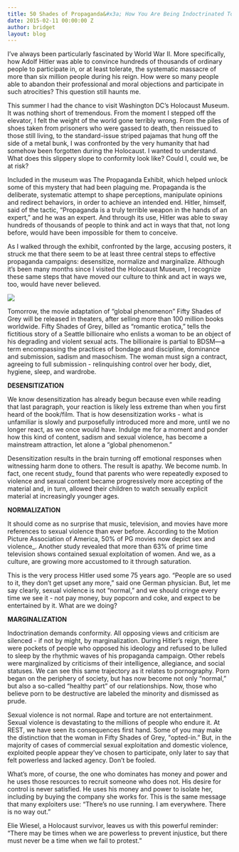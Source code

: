 ```yaml
---
title: 50 Shades of Propaganda&#x3a; How You Are Being Indoctrinated To Sexual Violence
date: 2015-02-11 00:00:00 Z
author: bridget
layout: blog
---
```


I’ve always been particularly fascinated by World War II. More specifically, how Adolf Hitler was able to convince hundreds of thousands of ordinary people to participate in, or at least tolerate, the systematic massacre of more than six million people during his reign. How were so many people able to abandon their professional and moral objections and participate in such atrocities? This question still haunts me.

This summer I had the chance to visit Washington DC’s Holocaust Museum. It was nothing short of tremendous. From the moment I stepped off the elevator, I felt the weight of the world gone terribly wrong. From the piles of shoes taken from prisoners who were gassed to death, then reissued to those still living, to the standard-issue striped pajamas that hung off the side of a metal bunk, I was confronted by the very humanity that had somehow been forgotten during the Holocaust. I wanted to understand. What does this slippery slope to conformity look like? Could I, could we, be at risk?

Included in the museum was The Propaganda Exhibit, which helped unlock some of this mystery that had been plaguing me. Propaganda is the deliberate, systematic attempt to shape perceptions, manipulate opinions and redirect behaviors, in order to achieve an intended end. Hitler, himself, said of the tactic, “Propaganda is a truly terrible weapon in the hands of an expert,” and he was an expert. And through its use, Hitler was able to sway hundreds of thousands of people to think and act in ways that that, not long before, would have been impossible for them to conceive.

As I walked through the exhibit, confronted by the large, accusing posters, it struck me that there seem to be at least three central steps to effective propaganda campaigns: desensitize, normalize and marginalize. Although it’s been many months since I visited the Holocaust Museum, I recognize these same steps that have moved our culture to think and act in ways we, too, would have never believed.

![](http://iwantrest.com/uploads/iStock_000029189224Small.jpg)

Tomorrow, the movie adaptation of “global phenomenon” Fifty Shades of Grey will be released in theaters, after selling more than 100 million books worldwide. Fifty Shades of Grey, billed as “romantic erotica,” tells the fictitious story of a Seattle billionaire who enlists a woman to be an object of his degrading and violent sexual acts. The billionaire is partial to BDSM—a term encompassing the practices of bondage and discipline, dominance and submission, sadism and masochism. The woman must sign a contract, agreeing to full submission - relinquishing control over her body, diet, hygiene, sleep, and wardrobe.

<b>DESENSITIZATION</b>

We know desensitization has already begun because even while reading that last paragraph, your reaction is likely less extreme than when you first heard of the book/film. That is how desensitization works - what is unfamiliar is slowly and purposefully introduced more and more, until we no longer react, as we once would have. Indulge me for a moment and ponder how this kind of content, sadism and sexual violence, has become a mainstream attraction, let alone a “global phenomenon.”

Desensitization results in the brain turning off emotional responses when witnessing harm done to others. The result is apathy. We become numb. In fact, one recent study_ found that parents who were repeatedly exposed to violence and sexual content became progressively more accepting of the material and, in turn, allowed their children to watch sexually explicit material at increasingly younger ages.

<b>NORMALIZATION</b>

It should come as no surprise that music, television, and movies have more references to sexual violence than ever before. According to the Motion Picture Association of America, 50% of PG movies now depict sex and violence_. Another study revealed that more than 63% of prime time television shows contained sexual exploitation of women. And we, as a culture, are growing more accustomed to it through saturation.

This is the very process Hitler used some 75 years ago. “People are so used to it, they don’t get upset any more,” said one German physician. But, let me say clearly, sexual violence is not “normal,” and we should cringe every time we see it - not pay money, buy popcorn and coke, and expect to be entertained by it. What are we doing?

<b>MARGINALIZATION</b>

Indoctrination demands conformity. All opposing views and criticism are silenced - if not by might, by marginalization. During Hitler’s reign, there were pockets of people who opposed his ideology and refused to be lulled to sleep by the rhythmic waves of his propaganda campaign. Other rebels were marginalized by criticisms of their intelligence, allegiance, and social statuses. We can see this same trajectory as it relates to pornography. Porn began on the periphery of society, but has now become not only “normal,” but also a so-called “healthy part” of our relationships. Now, those who believe porn to be destructive are labeled the minority and dismissed as prude.

Sexual violence is not normal. Rape and torture are not entertainment. Sexual violence is devastating to the millions of people who endure it. At REST, we have seen its consequences first hand. Some of you may make the distinction that the woman in Fifty Shades of Grey, "opted-in.” But, in the majority of cases of commercial sexual exploitation and domestic violence, exploited people appear they’ve chosen to participate, only later to say that felt powerless and lacked agency. Don’t be fooled.

What’s more, of course, the one who dominates has money and power and he uses those resources to recruit someone who does not. His desire for control is never satisfied. He uses his money and power to isolate her, including by buying the company she works for. This is the same message that many exploiters use: “There’s no use running. I am everywhere. There is no way out.”

Elie Wiesel, a Holocaust survivor, leaves us with this powerful reminder: “There may be times when we are powerless to prevent injustice, but there must never be a time when we fail to protest.”